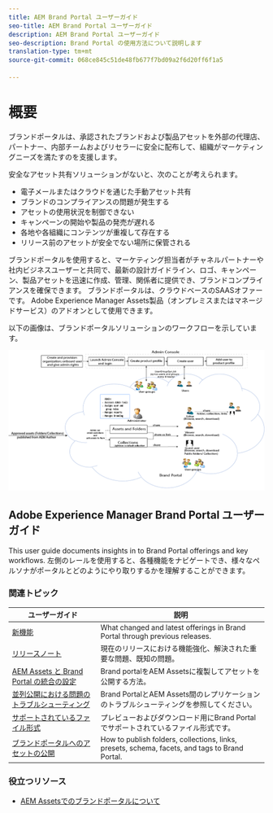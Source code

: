 ```yaml
---
title: AEM Brand Portal ユーザーガイド
seo-title: AEM Brand Portal ユーザーガイド
description: AEM Brand Portal ユーザーガイド
seo-description: Brand Portal の使用方法について説明します
translation-type: tm+mt
source-git-commit: 068ce845c51de48fb677f7bd09a2f6d20ff6f1a5

---
```



# 概要

ブランドポータルは、承認されたブランドおよび製品アセットを外部の代理店、パートナー、内部チームおよびリセラーに安全に配布して、組織がマーケティングニーズを満たすのを支援します。

安全なアセット共有ソリューションがないと、次のことが考えられます。

* 電子メールまたはクラウドを通じた手動アセット共有
* ブランドのコンプライアンスの問題が発生する
* アセットの使用状況を制御できない
* キャンペーンの開始や製品の発売が遅れる
* 各地や各組織にコンテンツが重複して存在する
* リリース前のアセットが安全でない場所に保管される

ブランドポータルを使用すると、マーケティング担当者がチャネルパートナーや社内ビジネスユーザーと共同で、最新の設計ガイドライン、ロゴ、キャンペーン、製品アセットを迅速に作成、管理、関係者に提供でき、ブランドコンプライアンスを確保できます。
ブランドポータルは、クラウドベースのSAASオファーです。 Adobe Experience Manager Assets製品（オンプレミスまたはマネージドサービス）のアドオンとして使用できます。

以下の画像は、ブランドポータルソリューションのワークフローを示しています。

![](assets/BPWorkflow1.png)

## Adobe Experience Manager Brand Portal ユーザーガイド

This user guide documents insights in to Brand Portal offerings and key workflows. 左側のレールを使用すると、各種機能をナビゲートでき、様々なペルソナがポータルとどのようにやり取りするかを理解することができます。

### 関連トピック

| ユーザーガイド | 説明 |
|--- |---|
| [新機能](whats-new.md) | What changed and latest offerings in Brand Portal through previous releases. |
| [リリースノート](brand-portal-release-notes.md) | 現在のリリースにおける機能強化、解決された重要な問題、既知の問題。 |
| [AEM Assets と Brand Portal の統合の設定](https://helpx.adobe.com/experience-manager/6-5/assets/using/brand-portal-configuring-integration.html) | Brand portalをAEM Assetsに複製してアセットを公開する方法。 |
| [並列公開における問題のトラブルシューティング](troubleshoot-parallel-publishing.md) | Brand PortalとAEM Assets間のレプリケーションのトラブルシューティングを参照してください。 |
| [サポートされているファイル形式](brand-portal-supported-formats.md) | プレビューおよびダウンロード用にBrand Portalでサポートされているファイル形式です。 |
| [ブランドポータルへのアセットの公開](../TOC.md#publish) | How to publish folders, collections, links, presets, schema, facets, and tags to Brand Portal. |

### 役立つリソース

* [AEM Assetsでのブランドポータルについて](https://helpx.adobe.com/experience-manager/kt/assets/using/brand-portal-article-understand.html)

